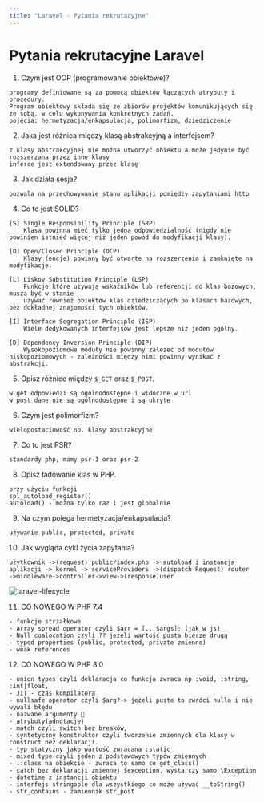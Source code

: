 ```yaml
---
title: "Laravel - Pytania rekrutacyjne"
---
```



# Pytania rekrutacyjne Laravel

1. Czym jest OOP (programowanie obiektowe)?
```
programy definiowane są za pomocą obiektów łączących atrybuty i procedury. 
Program obiektowy składa się ze zbiorów projektów komunikujących się ze sobą, w celu wykonywania konkretnych zadań.
pojęcia: hermetyzacja/enkapsulacja, polimorfizm, dziedziczenie
```

2. Jaka jest różnica między klasą abstrakcyjną a interfejsem?
```
z klasy abstrakcyjnej nie można utworzyć obiektu a może jedynie być rozszerzana przez inne klasy
inferce jest extendowany przez klasę
```

3. Jak działa sesja?
```
pozwala na przechowywanie stanu aplikacji pomiędzy zapytaniami http
```

4. Co to jest SOLID?
```
[S] Single Responsibility Principle (SRP)
    Klasa powinna mieć tylko jedną odpowiedzialność (nigdy nie powinien istnieć więcej niż jeden powód do modyfikacji klasy).
```
```
[O] Open/Closed Principle (OCP)
    Klasy (encje) powinny być otwarte na rozszerzenia i zamknięte na modyfikacje.
```
```
[L] Liskov Substitution Principle (LSP)
    Funkcje które używają wskaźników lub referencji do klas bazowych, muszą być w stanie 
    używać również obiektów klas dziedziczących po klasach bazowych, bez dokładnej znajomości tych obiektów.
```
```
[I] Interface Segregation Principle (ISP)
    Wiele dedykowanych interfejsów jest lepsze niż jeden ogólny.
```
```
[D] Dependency Inversion Principle (DIP)
    Wysokopoziomowe moduły nie powinny zależeć od modułów niskopoziomowych - zależności między nimi powinny wynikać z abstrakcji.
```

5. Opisz różnice między `$_GET` oraz `$_POST`.
```
w get odpowiedzi są ogólnodostępne i widoczne w url
w post dane nie są ogólnodostępne i są ukryte
```

6. Czym jest polimorfizm?
```
wielopostaciowość np. klasy abstrakcyjne
```

7. Co to jest PSR?
```
standardy php, mamy psr-1 oraz psr-2
```

8.  Opisz ładowanie klas w PHP.
```
przy użyciu funkcji
spl_autoload_register()
autoload() - można tylko raz i jest globalnie
```

9. Na czym polega hermetyzacja/enkapsulacja?
```
używanie public, protected, private
```

10. Jak wygląda cykl życia zapytania?
```
użytkownik ->(request) public/index.php -> autoload i instancja aplikacji -> kernel -> serviceProviders ->(dispatch Request) router
->middleware->controller->view->(response)user
```
![laravel-lifecycle](./../assets/images/laravel-lifecycle.avif)

11. CO NOWEGO W PHP 7.4
```
- funkcje strzałkowe
- array spread operator czyli $arr = [...$args]; (jak w js)
- Null coalocation czyli ?? jeżeli wartość pusta bierze drugą
- typed properties (public, protected, private zmienne)
- weak references
```

12. CO NOWEGO W PHP 8.0
```
- union types czyli deklaracja co funkcja zwraca np :void, :string, :int|float,
- JIT - czas kompilatora
- nullsafe operator czyli $arg?-> jeżeli puste to zwróci nulla i nie wywali błędu
- nazwane argumenty 🙂
- atrybuty(adnotacje)
- match czyli switch bez breaków,
- syntetyczny konstruktor czyli tworzenie zmiennych dla klasy w construct bez deklaracji.
- typ statyczny jako wartość zwracana :static
- mixed type czyli jeden z podstawowych typów zmiennych
- ::class na obiekcie - zwraca to samo co get_class()
- catch bez deklaracji zmiennej $exception, wystarczy samo \Exception
- datetime z instancji obiektu
- interfejs stringable dla wszystkiego co może używać __toString()
- str_contains - zamiennik str_post
```